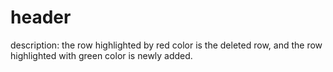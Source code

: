 # header

description: the row highlighted by red  color is the deleted row, and the row highlighted with green color is newly added.
